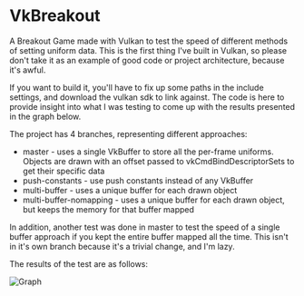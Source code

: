 # VkBreakout

A Breakout Game made with Vulkan to test the speed of different methods of setting uniform data. This is the first thing I've built in Vulkan, so please don't take it as an example of good code or project architecture, because it's awful. 

If you want to build it, you'll have to fix up some paths in the include settings, and download the vulkan sdk to link against. The code is here to provide insight into what I was testing to come up with the results presented in the graph below. 

The project has 4 branches, representing different approaches:

* master - uses a single VkBuffer to store all the per-frame uniforms. Objects are drawn with an offset passed to vkCmdBindDescriptorSets to get their specific data
* push-constants - use push constants instead of any VkBuffer
* multi-buffer - uses a unique buffer for each drawn object
* multi-buffer-nomapping - uses a unique buffer for each drawn object, but keeps the memory for that buffer mapped

In addition, another test was done in master to test the speed of a single buffer approach if you kept the entire buffer mapped all the time. This isn't in it's own branch because it's a trivial change, and I'm lazy. 

The results of the test are as follows: 

![Graph](http://i.imgur.com/1TRVFSp.png)

